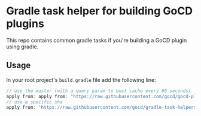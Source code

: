 # Gradle task helper for building GoCD plugins

This repo contains common gradle tasks if you're building a GoCD plugin using gradle.

## Usage

In your root project's `build.gradle` file add the following line:

```groovy
// use the master (with a query param to bust cache every 60 seconds)
apply from: apply from: "https://raw.githubusercontent.com/gocd/gocd-plugin-gradle-task-helpers/master/helper.gradle?_=${(int) (new Date().toInstant().epochSecond / 60)}"
// use a specific sha
apply from: 'https://raw.githubusercontent.com/gocd/gradle-task-helpers/GIT_COMMITISH/helper.gradle'
```
